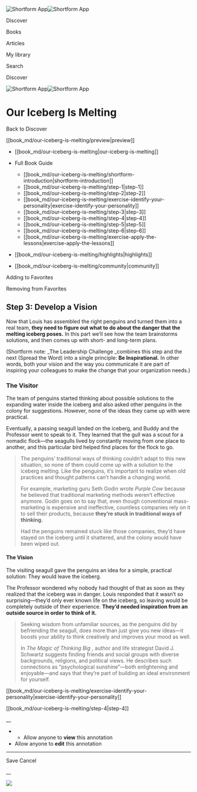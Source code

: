 ![Shortform App](/img/logo.36a2399e.svg)![Shortform App](/img/logo-dark.70c1b072.svg)

Discover

Books

Articles

My library

Search

Discover

![Shortform App](/img/logo.36a2399e.svg)![Shortform App](/img/logo-dark.70c1b072.svg)

# Our Iceberg Is Melting

Back to Discover

[[book_md/our-iceberg-is-melting/preview|preview]]

  * [[book_md/our-iceberg-is-melting|our-iceberg-is-melting]]
  * Full Book Guide

    * [[book_md/our-iceberg-is-melting/shortform-introduction|shortform-introduction]]
    * [[book_md/our-iceberg-is-melting/step-1|step-1]]
    * [[book_md/our-iceberg-is-melting/step-2|step-2]]
    * [[book_md/our-iceberg-is-melting/exercise-identify-your-personality|exercise-identify-your-personality]]
    * [[book_md/our-iceberg-is-melting/step-3|step-3]]
    * [[book_md/our-iceberg-is-melting/step-4|step-4]]
    * [[book_md/our-iceberg-is-melting/step-5|step-5]]
    * [[book_md/our-iceberg-is-melting/step-6|step-6]]
    * [[book_md/our-iceberg-is-melting/exercise-apply-the-lessons|exercise-apply-the-lessons]]
  * [[book_md/our-iceberg-is-melting/highlights|highlights]]
  * [[book_md/our-iceberg-is-melting/community|community]]



Adding to Favorites 

Removing from Favorites 

## Step 3: Develop a Vision

Now that Louis has assembled the right penguins and turned them into a real team, **they need to figure out what to do about the danger that the melting iceberg poses.** In this part we’ll see how the team brainstorms solutions, and then comes up with short- and long-term plans.

(Shortform note: _The Leadership Challenge _combines this step and the next (Spread the Word) into a single principle: **Be Inspirational.** In other words, both your vision and the way you communicate it are part of inspiring your colleagues to make the change that your organization needs.)

### The Visitor

The team of penguins started thinking about possible solutions to the expanding water inside the iceberg and also asked other penguins in the colony for suggestions. However, none of the ideas they came up with were practical.

Eventually, a passing seagull landed on the iceberg, and Buddy and the Professor went to speak to it. They learned that the gull was a scout for a nomadic flock—the seagulls lived by constantly moving from one place to another, and this particular bird helped find places for the flock to go.

> The penguins’ traditional ways of thinking couldn’t adapt to this new situation, so none of them could come up with a solution to the iceberg melting. Like the penguins, it’s important to realize when old practices and thought patterns can’t handle a changing world.
> 
> For example, marketing guru Seth Godin wrote _Purple Cow_ because he believed that traditional marketing methods weren’t effective anymore. Godin goes on to say that, even though conventional mass-marketing is expensive and ineffective, countless companies rely on it to sell their products, because **they’re stuck in traditional ways of thinking.**
> 
> Had the penguins remained stuck like those companies, they’d have stayed on the iceberg until it shattered, and the colony would have been wiped out.

#### The Vision

The visiting seagull gave the penguins an idea for a simple, practical solution: They would leave the iceberg.

The Professor wondered why nobody had thought of that as soon as they realized that the iceberg was in danger. Louis responded that it wasn’t so surprising—they’d only ever known life on the iceberg, so leaving would be completely outside of their experience. **They’d needed inspiration from an outside source in order to think of it.**

> Seeking wisdom from unfamiliar sources, as the penguins did by befriending the seagull, does more than just give you new ideas—it boosts your ability to think creatively and improves your mood as well.
> 
> In _The Magic of Thinking Big_ , author and life strategist David J. Schwartz suggests finding friends and social groups with diverse backgrounds, religions, and political views. He describes such connections as “psychological sunshine”—both enlightening and enjoyable—and says that they’re part of building an ideal environment for yourself.

[[book_md/our-iceberg-is-melting/exercise-identify-your-personality|exercise-identify-your-personality]]

[[book_md/our-iceberg-is-melting/step-4|step-4]]

__

  *   * Allow anyone to **view** this annotation
  * Allow anyone to **edit** this annotation



* * *

Save Cancel

__




![](https://bat.bing.com/action/0?ti=56018282&Ver=2&mid=900558fd-6c2d-487f-853f-a20b3c495677&sid=f30c5e70639211ee87d33f0876d93783&vid=f30c9700639211eeb3a75d830392c94f&vids=0&msclkid=N&pi=0&lg=en-US&sw=800&sh=600&sc=24&nwd=1&tl=Shortform%20%7C%20Our%20Iceberg%20Is%20Melting&p=https%3A%2F%2Fwww.shortform.com%2Fapp%2Fbook%2Four-iceberg-is-melting%2Fstep-3&r=&lt=388&evt=pageLoad&sv=1&rn=857608)
